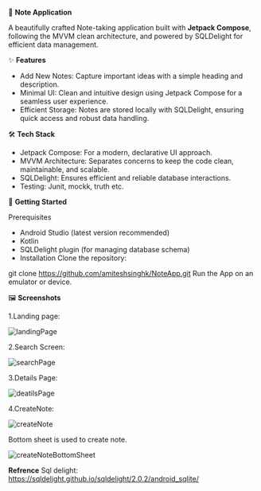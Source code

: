 📝 **Note Application**

A beautifully crafted Note-taking application built with **Jetpack Compose**, following the MVVM clean architecture, and powered by SQLDelight for efficient data management.

✨ **Features**

- Add New Notes: Capture important ideas with a simple heading and description.
- Minimal UI: Clean and intuitive design using Jetpack Compose for a seamless user experience.
- Efficient Storage: Notes are stored locally with SQLDelight, ensuring quick access and robust data handling.

🛠️ **Tech Stack**

- Jetpack Compose: For a modern, declarative UI approach.
- MVVM Architecture: Separates concerns to keep the code clean, maintainable, and scalable.
- SQLDelight: Ensures efficient and reliable database interactions.
- Testing: Junit, mockk, truth etc. 

🚀 **Getting Started**

Prerequisites
- Android Studio (latest version recommended)
- Kotlin
- SQLDelight plugin (for managing database schema)
- Installation
Clone the repository:

git clone https://github.com/amiteshsinghk/NoteApp.git
Run the App on an emulator or device.

🖼️ **Screenshots**

1.Landing page:

![landingPage](https://github.com/user-attachments/assets/3e22a67e-0b6c-4411-8565-0eaf656a36c9)

2.Search Screen:

![searchPage](https://github.com/user-attachments/assets/dd4b3d95-99b2-4bb9-a917-0df5b665c63e)

3.Details Page:

![deatilsPage](https://github.com/user-attachments/assets/5040ad7f-6769-4967-838d-94a2aa17b995)

4.CreateNote:

![createNote](https://github.com/user-attachments/assets/2f62af06-d5ed-4b50-a417-2837b079d18b)

Bottom sheet is used to  create note.

![createNoteBottomSheet](https://github.com/user-attachments/assets/07378944-3547-4db9-84d2-5b1f83eed528)


**Refrence**
Sql delight: https://sqldelight.github.io/sqldelight/2.0.2/android_sqlite/
